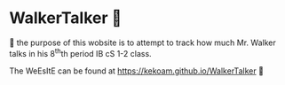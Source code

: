 # WalkerTalker :bear:
💯
the purpose of this wobsite is to attempt to track how much Mr. Walker talks in his 8<sup>th</sup>th period IB cS 1-2 class. 

The WeEsItE can be found at https://kekoam.github.io/WalkerTalker 💯
